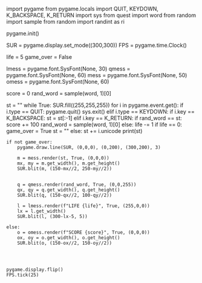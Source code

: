 import pygame
from pygame.locals import QUIT, KEYDOWN, K_BACKSPACE, K_RETURN
import sys
from quest import word
from random import sample
from random import randint as ri


pygame.init()

SUR = pygame.display.set_mode((300,300))
FPS = pygame.time.Clock()

life = 5
game_over = False

lmess = pygame.font.SysFont(None, 30)
qmess = pygame.font.SysFont(None, 60)
mess = pygame.font.SysFont(None, 50)
omess = pygame.font.SysFont(None, 60)

score = 0
rand_word = sample(word, 1)[0]

st = ""
while True:
    SUR.fill((255,255,255))
    for i in pygame.event.get():
        if i.type == QUIT:
            pygame.quit()
            sys.exit()
        elif i.type == KEYDOWN:
            if i.key == K_BACKSPACE:
                st = st[:-1]
            elif i.key == K_RETURN:
                if rand_word == st:
                    score += 100
                    rand_word = sample(word, 1)[0]
                else:
                    life -= 1
                    if life == 0:
                        game_over = True
                st = ""
            else:
                st += i.unicode
            print(st)            

    if not game_over:
        pygame.draw.line(SUR, (0,0,0), (0,200), (300,200), 3)

        m = mess.render(st, True, (0,0,0))
        mx, my = m.get_width(), m.get_height()
        SUR.blit(m, (150-mx//2, 250-my//2))

        
        q = qmess.render(rand_word, True, (0,0,255))
        qx, qy = q.get_width(), q.get_height()
        SUR.blit(q, (150-qx//2, 100-qy//2))

        l = lmess.render(f"LIFE {life}", True, (255,0,0))
        lx = l.get_width()
        SUR.blit(l, (300-lx-5, 5))

    else:
        o = omess.render(f"SCORE {score}", True, (0,0,0))
        ox, oy = o.get_width(), o.get_height()
        SUR.blit(o, (150-ox//2, 150-oy//2))




    pygame.display.flip()
    FPS.tick(25)
